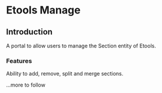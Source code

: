 # Etools Manage

## Introduction

A portal to allow users to manage the Section entity of Etools.

### Features

Ability to add, remove, split and merge sections.

...more to follow
